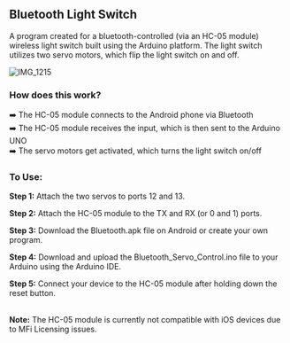 <h2>Bluetooth Light Switch</h2>

A program created for a bluetooth-controlled (via an HC-05 module) wireless light switch built using the Arduino platform. 
The light switch utilizes two servo motors, which flip the light switch on and off. 

![IMG_1215](https://github.com/ThomasQi3141/Bluetooth-Light-Switch/assets/131242218/e2940ebc-a3c5-4208-83bf-fe50bae2e2db)


### How does this work?
➡️ The HC-05 module connects to the Android phone via Bluetooth <br />
➡️ The HC-05 module receives the input, which is then sent to the Arduino UNO <br />
➡️ The servo motors get activated, which turns the light switch on/off <br />

### To Use:

**Step 1:** Attach the two servos to ports 12 and 13.

**Step 2:** Attach the HC-05 module to the TX and RX (or 0 and 1) ports.

**Step 3:** Download the Bluetooth.apk file on Android or create your own program.

**Step 4:** Download and upload the Bluetooth_Servo_Control.ino file to your Arduino using the Arduino IDE.

**Step 5:** Connect your device to the HC-05 module after holding down the reset button. <br><br>


**Note:** The HC-05 module is currently not compatible with iOS devices due to MFi Licensing issues. 

